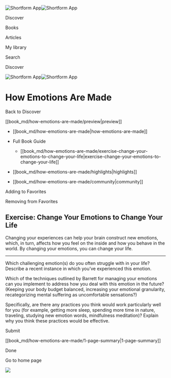 ![Shortform App](/img/logo.36a2399e.svg)![Shortform App](/img/logo-dark.70c1b072.svg)

Discover

Books

Articles

My library

Search

Discover

![Shortform App](/img/logo.36a2399e.svg)![Shortform App](/img/logo-dark.70c1b072.svg)

# How Emotions Are Made

Back to Discover

[[book_md/how-emotions-are-made/preview|preview]]

  * [[book_md/how-emotions-are-made|how-emotions-are-made]]
  * Full Book Guide

    * [[book_md/how-emotions-are-made/exercise-change-your-emotions-to-change-your-life|exercise-change-your-emotions-to-change-your-life]]
  * [[book_md/how-emotions-are-made/highlights|highlights]]
  * [[book_md/how-emotions-are-made/community|community]]



Adding to Favorites 

Removing from Favorites 

## Exercise: Change Your Emotions to Change Your Life

Changing your experiences can help your brain construct new emotions, which, in turn, affects how you feel on the inside and how you behave in the world. By changing your emotions, you can change your life.

* * *

Which challenging emotion(s) do you often struggle with in your life? Describe a recent instance in which you’ve experienced this emotion.

Which of the techniques outlined by Barrett for managing your emotions can you implement to address how you deal with this emotion in the future? (Keeping your body budget balanced, increasing your emotional granularity, recategorizing mental suffering as uncomfortable sensations?)

Specifically, are there any practices you think would work particularly well for you (for example, getting more sleep, spending more time in nature, traveling, studying new emotion words, mindfulness meditation)? Explain why you think these practices would be effective.

Submit 

[[book_md/how-emotions-are-made/1-page-summary|1-page-summary]]

Done

Go to home page 

![](https://bat.bing.com/action/0?ti=56018282&Ver=2&mid=dfbecad4-59e0-4ffc-a2a5-0b5c0f3e3d89&sid=49fff5b0636c11eeb9c611038afc8668&vid=4a005010636c11ee80c703d4c4a7acd5&vids=0&msclkid=N&pi=0&lg=en-US&sw=800&sh=600&sc=24&nwd=1&tl=Shortform%20%7C%20Book&p=https%3A%2F%2Fwww.shortform.com%2Fapp%2Fbook%2Fhow-emotions-are-made%2Fexercise-change-your-emotions-to-change-your-life&r=&lt=590&evt=pageLoad&sv=1&rn=751598)

